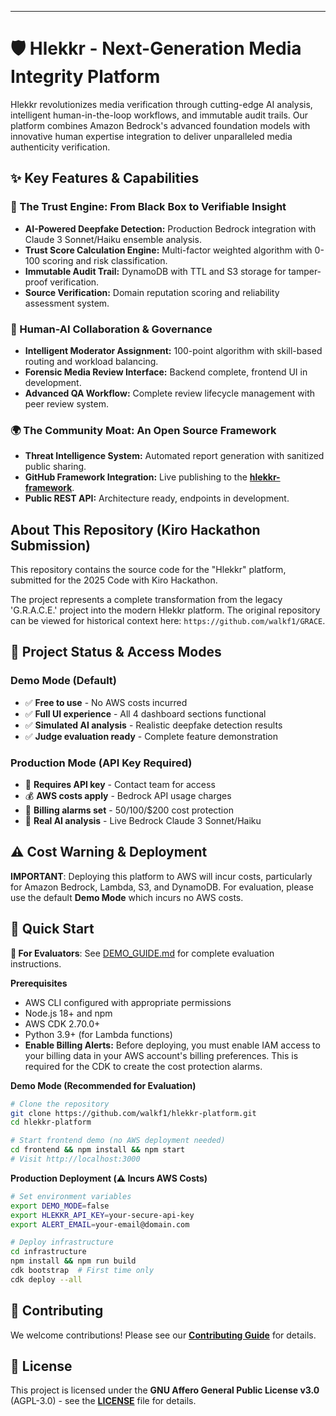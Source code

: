 
-----

# 🛡️ Hlekkr - Next-Generation Media Integrity Platform


Hlekkr revolutionizes media verification through cutting-edge AI analysis, intelligent human-in-the-loop workflows, and immutable audit trails. Our platform combines Amazon Bedrock's advanced foundation models with innovative human expertise integration to deliver unparalleled media authenticity verification.

## ✨ Key Features & Capabilities

### 🤖 The Trust Engine: From Black Box to Verifiable Insight

  * **AI-Powered Deepfake Detection:** Production Bedrock integration with Claude 3 Sonnet/Haiku ensemble analysis.
  * **Trust Score Calculation Engine:** Multi-factor weighted algorithm with 0-100 scoring and risk classification.
  * **Immutable Audit Trail:** DynamoDB with TTL and S3 storage for tamper-proof verification.
  * **Source Verification:** Domain reputation scoring and reliability assessment system.

### 🤝 Human-AI Collaboration & Governance

  * **Intelligent Moderator Assignment:** 100-point algorithm with skill-based routing and workload balancing.
  * **Forensic Media Review Interface:** Backend complete, frontend UI in development.
  * **Advanced QA Workflow:** Complete review lifecycle management with peer review system.

### 🌍 The Community Moat: An Open Source Framework

  * **Threat Intelligence System:** Automated report generation with sanitized public sharing.
  * **GitHub Framework Integration:** Live publishing to the **[hlekkr-framework](https://github.com/walkf1/hlekkr-framework)**.
  * **Public REST API:** Architecture ready, endpoints in development.

## About This Repository (Kiro Hackathon Submission)

This repository contains the source code for the "Hlekkr" platform, submitted for the 2025 Code with Kiro Hackathon.

The project represents a complete transformation from the legacy 'G.R.A.C.E.' project into the modern Hlekkr platform. The original repository can be viewed for historical context here: `https://github.com/walkf1/GRACE`.

## 🎯 Project Status & Access Modes

### **Demo Mode (Default)**

  * ✅ **Free to use** - No AWS costs incurred
  * ✅ **Full UI experience** - All 4 dashboard sections functional
  * ✅ **Simulated AI analysis** - Realistic deepfake detection results
  * ✅ **Judge evaluation ready** - Complete feature demonstration

### **Production Mode (API Key Required)**

  * 🔑 **Requires API key** - Contact team for access
  * 💰 **AWS costs apply** - Bedrock API usage charges
  * 🚨 **Billing alarms set** - $50/$100/$200 cost protection
  * 🔬 **Real AI analysis** - Live Bedrock Claude 3 Sonnet/Haiku

## ⚠️ Cost Warning & Deployment

**IMPORTANT**: Deploying this platform to AWS will incur costs, particularly for Amazon Bedrock, Lambda, S3, and DynamoDB. For evaluation, please use the default **Demo Mode** which incurs no AWS costs.

## 🚀 Quick Start

**🎯 For Evaluators**: See [DEMO_GUIDE.md](DEMO_GUIDE.md) for complete evaluation instructions.

**Prerequisites**

  * AWS CLI configured with appropriate permissions
  * Node.js 18+ and npm
  * AWS CDK 2.70.0+
  * Python 3.9+ (for Lambda functions)
  * **Enable Billing Alerts:** Before deploying, you must enable IAM access to your billing data in your AWS account's billing preferences. This is required for the CDK to create the cost protection alarms.

**Demo Mode (Recommended for Evaluation)**

```bash
# Clone the repository
git clone https://github.com/walkf1/hlekkr-platform.git
cd hlekkr-platform

# Start frontend demo (no AWS deployment needed)
cd frontend && npm install && npm start
# Visit http://localhost:3000
```

**Production Deployment (⚠️ Incurs AWS Costs)**

```bash
# Set environment variables
export DEMO_MODE=false
export HLEKKR_API_KEY=your-secure-api-key
export ALERT_EMAIL=your-email@domain.com

# Deploy infrastructure
cd infrastructure
npm install && npm run build
cdk bootstrap  # First time only
cdk deploy --all
```

## 🤝 Contributing

We welcome contributions\! Please see our **[Contributing Guide](https://github.com/walkf1/hlekkr-platform/blob/main/CONTRIBUTING.md)** for details.

## 📄 License

This project is licensed under the **GNU Affero General Public License v3.0** (AGPL-3.0) - see the **[LICENSE](https://github.com/walkf1/hlekkr-platform/blob/main/LICENSE)** file for details.
